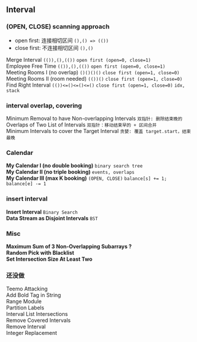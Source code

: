## Interval

### (OPEN, CLOSE) scanning approach
* open first: 连接相切区间 `(),() => (())`
* close first: 不连接相切区间 `(),()`

Merge Interval `(()),(),(())` `open first (open=0, close=1)`    
Employee Free Time `(()),(),(())` `open first (open=0, close=1)`    
Meeting Rooms I (no overlap) `()()()()` `close first (open=1, close=0)`       
Meeting Rooms II (room needed) `(())()` `close first (open=1, close=0)`     
Find Right Interval `(())<=()<=()<=()` `close first (open=1, close=0)` `idx, stack`                     

### interval overlap, covering
Minimum Removal to have Non-overlapping Intervals  `双指针: 删除结束晚的`            
Overlaps of Two List of Intervals `双指针：移动结束早的 + 区间合并`                          
Minimum Intervals to cover the Target Interval `贪婪: 覆盖 target.start，结束最晚`       

### Calendar
**My Calendar I (no double booking)**  `binary search tree`          
**My Calendar II (no triple booking)**  `events, overlaps`                 
**My Calendar III (max K booking)**  `(OPEN, CLOSE)` `balance[s] += 1; balance[e] -= 1`                

### insert interval
**Insert Interval**  `Binary Search`                
**Data Stream as Disjoint Intervals**  `BST`    

### Misc
**Maximum Sum of 3 Non-Overlapping Subarrays ?**                   
**Random Pick with Blacklist**                    
**Set Intersection Size At Least Two**                   



### 还没做

Teemo Attacking      
Add Bold Tag in String        
Range Module       
Partition Labels       
Interval List Intersections     
Remove Covered Intervals    
Remove Interval     
Integer Replacement      